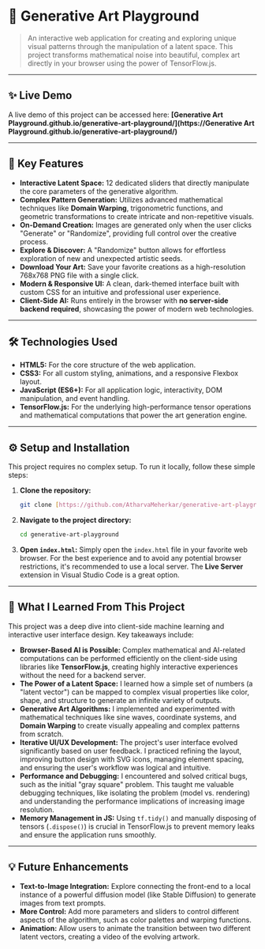 # 🎨 Generative Art Playground

> An interactive web application for creating and exploring unique visual patterns through the manipulation of a latent space. This project transforms mathematical noise into beautiful, complex art directly in your browser using the power of TensorFlow.js.
---

## ✨ Live Demo

A live demo of this project can be accessed here: **[Generative Art Playground.github.io/generative-art-playground/](https://Generative Art Playground.github.io/generative-art-playground/)**

---

## 🚀 Key Features

-   **Interactive Latent Space:** 12 dedicated sliders that directly manipulate the core parameters of the generative algorithm.
-   **Complex Pattern Generation:** Utilizes advanced mathematical techniques like **Domain Warping**, trigonometric functions, and geometric transformations to create intricate and non-repetitive visuals.
-   **On-Demand Creation:** Images are generated only when the user clicks "Generate" or "Randomize", providing full control over the creative process.
-   **Explore & Discover:** A "Randomize" button allows for effortless exploration of new and unexpected artistic seeds.
-   **Download Your Art:** Save your favorite creations as a high-resolution 768x768 PNG file with a single click.
-   **Modern & Responsive UI:** A clean, dark-themed interface built with custom CSS for an intuitive and professional user experience.
-   **Client-Side AI:** Runs entirely in the browser with **no server-side backend required**, showcasing the power of modern web technologies.

---

## 🛠️ Technologies Used

-   **HTML5:** For the core structure of the web application.
-   **CSS3:** For all custom styling, animations, and a responsive Flexbox layout.
-   **JavaScript (ES6+):** For all application logic, interactivity, DOM manipulation, and event handling.
-   **TensorFlow.js:** For the underlying high-performance tensor operations and mathematical computations that power the art generation engine.

---

## ⚙️ Setup and Installation

This project requires no complex setup. To run it locally, follow these simple steps:

1.  **Clone the repository:**
    ```bash
    git clone [https://github.com/AtharvaMeherkar/generative-art-playground.git](https://github.com/AtharvaMeherkar/generative-art-playground.git)
    ```
2.  **Navigate to the project directory:**
    ```bash
    cd generative-art-playground
    ```
3.  **Open `index.html`:**
    Simply open the `index.html` file in your favorite web browser. For the best experience and to avoid any potential browser restrictions, it's recommended to use a local server. The **Live Server** extension in Visual Studio Code is a great option.

---

## 🧠 What I Learned From This Project

This project was a deep dive into client-side machine learning and interactive user interface design. Key takeaways include:

-   **Browser-Based AI is Possible:** Complex mathematical and AI-related computations can be performed efficiently on the client-side using libraries like **TensorFlow.js**, creating highly interactive experiences without the need for a backend server.
-   **The Power of a Latent Space:** I learned how a simple set of numbers (a "latent vector") can be mapped to complex visual properties like color, shape, and structure to generate an infinite variety of outputs.
-   **Generative Art Algorithms:** I implemented and experimented with mathematical techniques like sine waves, coordinate systems, and **Domain Warping** to create visually appealing and complex patterns from scratch.
-   **Iterative UI/UX Development:** The project's user interface evolved significantly based on user feedback. I practiced refining the layout, improving button design with SVG icons, managing element spacing, and ensuring the user's workflow was logical and intuitive.
-   **Performance and Debugging:** I encountered and solved critical bugs, such as the initial "gray square" problem. This taught me valuable debugging techniques, like isolating the problem (model vs. rendering) and understanding the performance implications of increasing image resolution.
-   **Memory Management in JS:** Using `tf.tidy()` and manually disposing of tensors (`.dispose()`) is crucial in TensorFlow.js to prevent memory leaks and ensure the application runs smoothly.

---

## 💡 Future Enhancements

-   **Text-to-Image Integration:** Explore connecting the front-end to a local instance of a powerful diffusion model (like Stable Diffusion) to generate images from text prompts.
-   **More Control:** Add more parameters and sliders to control different aspects of the algorithm, such as color palettes and warping functions.
-   **Animation:** Allow users to animate the transition between two different latent vectors, creating a video of the evolving artwork.
